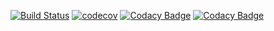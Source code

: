 [![Build Status](https://travis-ci.org/KithStrelets/MongoDB_with_JavaDriver.svg?branch=master)](https://travis-ci.org/KithStrelets/MongoDB_with_JavaDriver)
[![codecov](https://codecov.io/gh/KithStrelets/MongoDB_with_JavaDriver/branch/master/graph/badge.svg)](https://codecov.io/gh/KithStrelets/MongoDB_with_JavaDriver)
[![Codacy Badge](https://api.codacy.com/project/badge/Grade/2502e4a8249841a19c369c9bab0739ac)](https://www.codacy.com/app/KithStrelets/MongoDB_with_JavaDriver?utm_source=github.com&amp;utm_medium=referral&amp;utm_content=KithStrelets/MongoDB_with_JavaDriver&amp;utm_campaign=Badge_Grade)
[![Codacy Badge](https://api.codacy.com/project/badge/Coverage/2502e4a8249841a19c369c9bab0739ac)](https://www.codacy.com/app/KithStrelets/MongoDB_with_JavaDriver?utm_source=github.com&amp;utm_medium=referral&amp;utm_content=KithStrelets/MongoDB_with_JavaDriver&amp;utm_campaign=Badge_Coverage)
